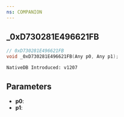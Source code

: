 ```yaml
---
ns: COMPANION
---
```

## _0xD730281E496621FB

```c
// 0xD730281E496621FB
void _0xD730281E496621FB(Any p0, Any p1);
```

```
NativeDB Introduced: v1207
```

## Parameters
* **p0**:
* **p1**:
